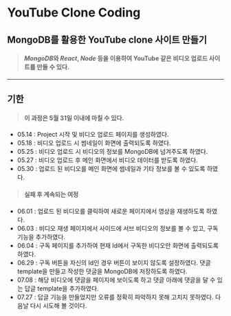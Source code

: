 # YouTube Clone Coding

##  **MongoDB**를 활용한 YouTube clone 사이트 만들기

> #### ***MongoDB***와 ***React***, ***Node*** 등을 이용하여 YouTube 같은 비디오 업로드 사이트를 만들 수 있다.   

---

## **기한**
>#### 이 과정은 **5월 31일** 이내에 마칠 수 있다.
* 05.14 : Project 시작 및 비디오 업로드 페이지를 생성하였다.
* 05.18 : 비디오 업로드 시 썸네일이 화면에 출력되도록 하였다.
* 05.25 : 비디오 업로드 시 비디오의 정보를 MongoDB에 넘겨주도록 하였다.
* 05.27 : 비디오 업로드 후 메인 화면에서 비디오 데이터를 받도록 하였다.
* 05.30 : 업로드 된 비디오를 메인 화면에 썸네일과 기타 정보를 볼 수 있도록 하였다.

>#### 실패 후 계속되는 여정
* 06.01 : 업로드 된 비디오를 클릭하여 새로운 페이지에서 영상을 재생하도록 하였다.
* 06.03 : 비디오 재생 페이지에서 사이드에 서브 비디오의 정보를 볼 수 있고, 구독 기능을 추가하였다.
* 06.04 : 구독 페이지를 추가하여 현재 Id에서 구독한 비디오만 화면에 출력되도록 하였다.
* 06.29 : 구독 버튼을 자신의 Id인 경우 버튼이 보이지 않도록 설정하였다. 댓글 template을 만들고 작성한 댓글을 MongoDB에 저장하도록 하였다.
* 07.08 : 해당 비디오에 댓글을 페이지에 보이도록 하고 댓글 아래에 댓글을 달 수 있는 답글 template을 추가하였다.
* 07.27 : 답글 기능을 만들었지만 오류를 정확히 파악하지 못해 고치지 못하였다. 다음날 다시 시도해 볼 것이다.